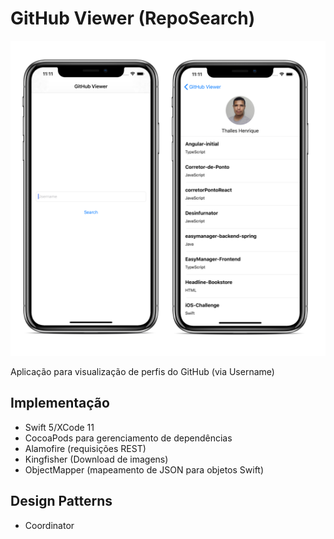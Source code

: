 # GitHub Viewer (RepoSearch)

![alt text](./Screenshots/github-viewer-screenshot.png "Screenshots")

Aplicação para visualização de perfis do GitHub (via Username)

## Implementação

- Swift 5/XCode 11
- CocoaPods para gerenciamento de dependências
- Alamofire (requisições REST)
- Kingfisher (Download de imagens)
- ObjectMapper (mapeamento de JSON para objetos Swift)

## Design Patterns
- Coordinator